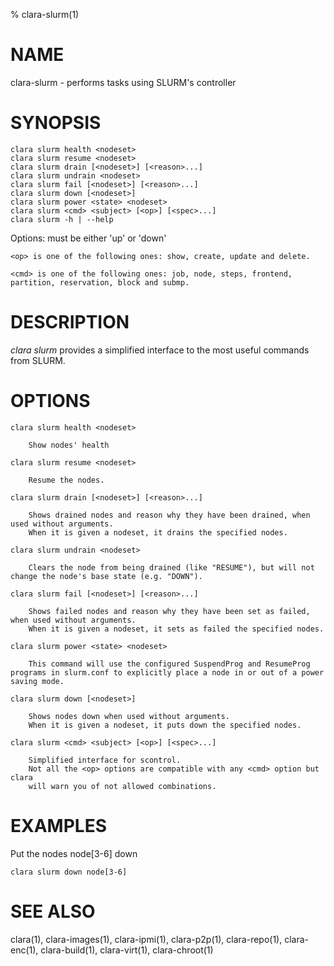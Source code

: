 % clara-slurm(1)

# NAME

clara-slurm - performs tasks using SLURM's controller

# SYNOPSIS

    clara slurm health <nodeset>
    clara slurm resume <nodeset>
    clara slurm drain [<nodeset>] [<reason>...]
    clara slurm undrain <nodeset>
    clara slurm fail [<nodeset>] [<reason>...]
    clara slurm down [<nodeset>]
    clara slurm power <state> <nodeset>
    clara slurm <cmd> <subject> [<op>] [<spec>...]
    clara slurm -h | --help

Options:
    <state> must be either 'up' or 'down'

    <op> is one of the following ones: show, create, update and delete.

    <cmd> is one of the following ones: job, node, steps, frontend,
    partition, reservation, block and submp.


# DESCRIPTION

*clara slurm* provides a simplified interface to the most useful commands from SLURM.

# OPTIONS

    clara slurm health <nodeset>

        Show nodes' health

    clara slurm resume <nodeset>

        Resume the nodes.

    clara slurm drain [<nodeset>] [<reason>...]

        Shows drained nodes and reason why they have been drained, when used without arguments.
        When it is given a nodeset, it drains the specified nodes.

    clara slurm undrain <nodeset>

        Clears the node from being drained (like "RESUME"), but will not change the node's base state (e.g. "DOWN").

    clara slurm fail [<nodeset>] [<reason>...]

        Shows failed nodes and reason why they have been set as failed, when used without arguments.
        When it is given a nodeset, it sets as failed the specified nodes.

    clara slurm power <state> <nodeset>

        This command will use the configured SuspendProg and ResumeProg programs in slurm.conf to explicitly place a node in or out of a power saving mode.

    clara slurm down [<nodeset>]

        Shows nodes down when used without arguments.
        When it is given a nodeset, it puts down the specified nodes.

    clara slurm <cmd> <subject> [<op>] [<spec>...]

        Simplified interface for scontrol.
        Not all the <op> options are compatible with any <cmd> option but clara 
        will warn you of not allowed combinations.

# EXAMPLES

Put the nodes node[3-6] down

    clara slurm down node[3-6]

# SEE ALSO

clara(1), clara-images(1), clara-ipmi(1), clara-p2p(1), clara-repo(1), clara-enc(1), clara-build(1), clara-virt(1), clara-chroot(1)
